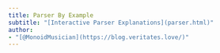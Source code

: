 ```yaml
---
title: Parser By Example
subtitle: "[Interactive Parser Explanations](parser.html)"
author:
- "[@MonoidMusician](https://blog.veritates.love/)"
---
```

